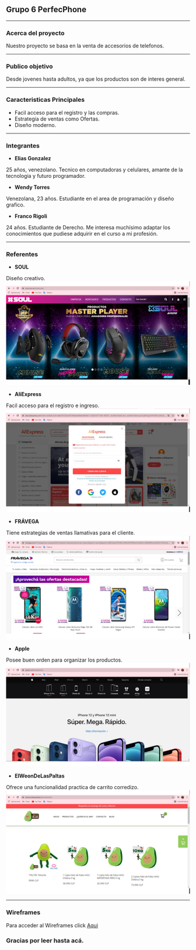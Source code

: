 ## **Grupo 6 PerfecPhone**
___
### **Acerca del proyecto**
Nuestro proyecto se basa en la venta de accesorios de telefonos.
___
### **Publico objetivo**
Desde jovenes hasta adultos, ya que los productos son de interes general.
___
### **Caracteristicas Principales**
- Facil acceso para el registro y las compras.
- Estrategia de ventas como Ofertas.
- Diseño moderno.
___
### **Integrantes**
- **Elias Gonzalez**

25 años, venezolano. Tecnico en computadoras y celulares, amante de la tecnologia y futuro programador.

- **Wendy Torres**

Venezolana, 23 años. Estudiante en el area de programación y diseño grafico.

- **Franco Rigoli**

24 años. Estudiante de Derecho. Me interesa muchísimo adaptar los conocimientos que pudiese adquirir en el curso a mi profesión. 
___
### **Referentes**
- **SOUL**

Diseño creativo.
<img src="img/soul.jpg">

- **AliExpress**

Facil acceso para el registro e ingreso.
<img src="img/aliexpress.jpg">

- **FRÁVEGA**

Tiene estrategias de ventas llamativas para el cliente.
<img src="img/fravega.jpg">


- **Apple**

Posee buen orden para organizar los productos.
<img src="img/apple.jpg">


- **ElWeonDeLasPaltas**

Ofrece una funcionalidad practica de carrito corredizo.
<img src="img/paltas.jpg">
___
### **Wireframes**
Para acceder al Wireframes click [Aqui](https://www.figma.com/file/2orbMlNfO97jfdHHqfMwvy/Perfect-Phone?node-id=0%3A1 "Aqui")

### **Gracias por leer hasta acá.**
